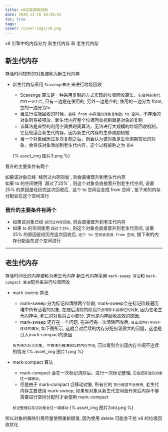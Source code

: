 ```yaml
---
title: v8垃圾回收机制
date: 2020-11-10 18:35:41
toc: true
tags:
cover: /cover-imgs/v8.png
---
```


v8 引擎中的内存分为 新生代内存 和 老生代内存
<!-- more -->

## 新生代内存
存活时间较短的对象被称为新生代内存
+ 新生代内存采用 `Scavenge算法` 来进行垃圾回收
    - Scavenge 算法是一种采用复制的方式实现的垃圾回收算法，`它会将新生代内存一分为二`, 只有一边是在使用的, 另外一边是空的, 使用的一边分为 from, 空的一边分为to
    - 当进行垃圾回收的时候，`会将 from 中存活的对象复制到 to 空间`，不存活的对象则将被释放，新生代内存整个垃圾回收机制就是对象的复制
    - 该算法是典型的利用空间换时间算法，无法进行大规模的垃圾回收机制，它比较适合新生代内存，因为新生代内存的生命周期较短
    - 当一个对象经历过多次复制之后，则会认为该对象是生命周期较长的对象，会将该对象添加到老生代内存，这个过程被称之为 `晋升`

    {% asset_img 图片3.png %}

<article class="message is-dark">
  <div class="message-header">
    <p>晋升的主要条件有两个</p>
    <!-- <button class="delete" aria-label="delete"></button> -->
  </div>
  <div class="message-body">
    如果该对象已经 `经历过内存回收`, 则会直接晋升到老生代内存<br/>
    如果 to 的空间使用 `超过了25%` , 则这个对象会直接晋升到老生代空间, 设置 25% 的原因是经历完这次回收后, `这个 to 空间会变成 from 空间`, 接下来的内存分配会在这个空间进行
  </div>
</article>

### 晋升的主要条件有两个
+ 如果该对象已经 `经历过内存回收`, 则会直接晋升到老生代内存
+ 如果 to 的空间使用 `超过了25%` , 则这个对象会直接晋升到老生代空间, 设置 25% 的原因是经历完这次回收后, `这个 to 空间会变成 from 空间`, 接下来的内存分配会在这个空间进行

----

## 老生代内存
存活时间长的内存被称为老生代内存
新生代内存采用 `mark-sweep 算法`和 `mark-compact 算法`配合来进行垃圾回收
 
+ mark-sweep 算法
    - mark-sweep 分为标记和清除两个阶段, mark-sweep会在标记阶段遍历堆中所有活着的对象, 在随后清除的阶段`只会清除未被标记的对象`, 因为在老生代内存中, 死亡的对象只占小部分, 这也是内存回收高效的原因, 
    - mark-sweep 还存在一个问题, 在进行完一次清除回收后, `会出现内存空间不连续的情况`, 如下图所示, 这就会对后续的内存分配出现很大的问题，这也是引入mark-compact的原因

    `灰色块为存活对象, 空白块为被清除后的内存空间`, 可以看到会出现内存空间不连续的情况
    {% asset_img 图片1.png %}


+ mark-compact 算法
    - mark-compact 会在一次标记清除后，进行一次标记整理, `它会把存活的对象往一端移动,`
    - 但是由于 mark-compact 会移动对象, 所有它的 `执行速度不会很快`, 老生代内存主要使用 mark-sweep, 如果有对象从新生代空间晋升来后内存不够需要进行空间分配时才会使用 mark-compact

    `标记整理后存活对象会往一端移动`
    {% asset_img 图片2old.png %}

所以对象的解除引用尽量使用重新赋值, 因为使用 delete 可能会干扰 v8 的垃圾回收优化
<!-- 
采用定时器需要动用红黑树，
创建定时器对象和迭代等操作, 而setTimeout(fn, 0)的方式较为浪费性能。实际上，
process.nextTick()方法的操作相对较为轻量 -->






